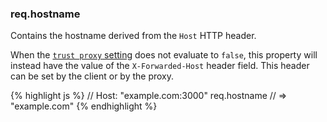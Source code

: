 <!---
 Copyright (c) 2016 StrongLoop, IBM, and Express Contributors
 License: MIT
-->

<h3 id='req.hostname'>req.hostname</h3>

Contains the hostname derived from the `Host` HTTP header.

When the [`trust proxy` setting](/4x/api.html#trust.proxy.options.table) does not evaluate to `false`,
this property will instead have the value of the `X-Forwarded-Host` header field.
This header can be set by the client or by the proxy.

{% highlight js %}
// Host: "example.com:3000"
req.hostname
// => "example.com"
{% endhighlight %}
